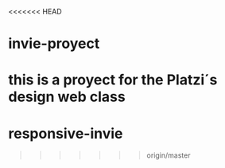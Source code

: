 <<<<<<< HEAD
# invie-proyect
this is a proyect for the Platzi´s design web class 
=======
# responsive-invie
>>>>>>> origin/master
